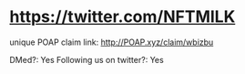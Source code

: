 # https://twitter.com/NFTMILK

unique POAP claim link: http://POAP.xyz/claim/wbizbu

DMed?: Yes
Following us on twitter?: Yes